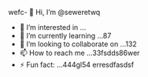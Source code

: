 wefc- 👋 Hi, I’m @seweretwq
- 👀 I’m interested in ...
- 🌱 I’m currently learning ...87
- 💞️ I’m looking to collaborate on ...132
- 📫 How to reach me ...33fsdds86wer
- ⚡ Fun fact: ...444gl54
erresdfasdsf
<!---hjl454545tweewte
seweretwq/seweretwq is a ✨ special ✨ repositorrhy because its64 `README.md` (this file) appears on your 6363GitHub profile.455
You can click the Preview link to take a look at your changes.
--->
